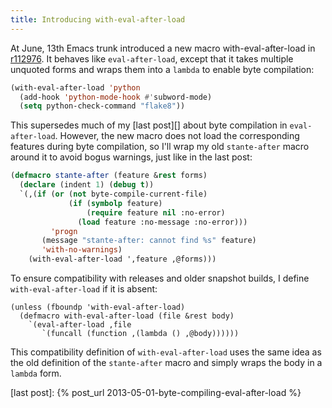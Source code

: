 ```yaml
---
title: Introducing with-eval-after-load
---
```


At June, 13th Emacs trunk introduced a new macro with-eval-after-load in
[r112976][].  It behaves like `eval-after-load`, except that it takes multiple
unquoted forms and wraps them into a `lambda` to enable byte compilation:

```cl
(with-eval-after-load 'python
  (add-hook 'python-mode-hook #'subword-mode)
  (setq python-check-command "flake8"))
```

This supersedes much of my [last post][] about byte compilation in
`eval-after-load`.  However, the new macro does not load the corresponding
features during byte compilation, so I'll wrap my old `stante-after` macro
around it to avoid bogus warnings, just like in the last post:

```cl
(defmacro stante-after (feature &rest forms)
  (declare (indent 1) (debug t))
  `(,(if (or (not byte-compile-current-file)
             (if (symbolp feature)
                 (require feature nil :no-error)
               (load feature :no-message :no-error)))
         'progn
       (message "stante-after: cannot find %s" feature)
       'with-no-warnings)
    (with-eval-after-load ',feature ,@forms)))
```

To ensure compatibility with releases and older snapshot builds, I define
`with-eval-after-load` if it is absent:

```common-lisp
(unless (fboundp 'with-eval-after-load)
  (defmacro with-eval-after-load (file &rest body)
    `(eval-after-load ,file
       `(funcall (function ,(lambda () ,@body))))))
```

This compatibility definition of `with-eval-after-load` uses the same idea as
the old definition of the `stante-after` macro and simply wraps the body in a
`lambda` form.

[r112976]: http://git.savannah.gnu.org/cgit/emacs.git/commit/?id=de0503df97a507a523a192e877a8d5c7439c4846
[last post]: {% post_url 2013-05-01-byte-compiling-eval-after-load %}
